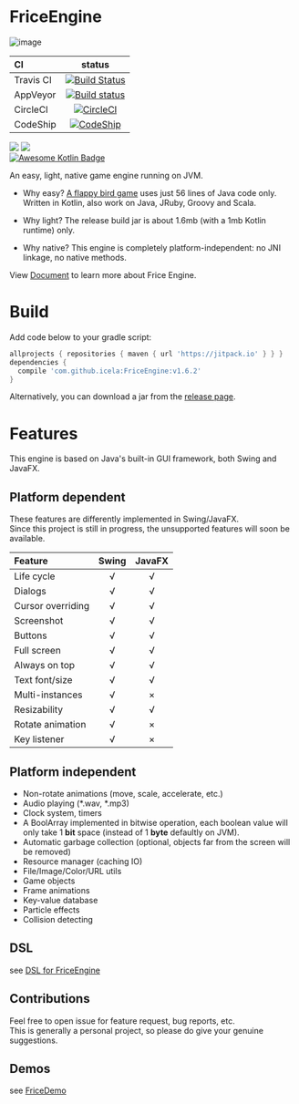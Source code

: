 # FriceEngine

![image](https://avatars1.githubusercontent.com/u/21008243)

CI|status
:---|:---:
Travis CI|[![Build Status](https://travis-ci.org/icela/FriceEngine.svg?branch=master)](https://travis-ci.org/icela/FriceEngine)
AppVeyor|[![Build status](https://ci.appveyor.com/api/projects/status/75d7wx28u3tgtnat?svg=true)](https://ci.appveyor.com/project/ice1000/friceengine)
CircleCI|[![CircleCI](https://circleci.com/gh/icela/FriceEngine.svg?style=svg)](https://circleci.com/gh/icela/FriceEngine)
CodeShip|[![CodeShip](https://codeship.com/projects/a1d7bc60-0a30-0135-8b3c-6ed4d7e33e57/status?branch=master)](https://app.codeship.com/projects/214712)

[![](https://jitpack.io/v/icela/FriceEngine.svg)](https://jitpack.io/#icela/FriceEngine)
[![](https://jitpack.io/v/icela/FriceEngine/month.svg)](https://jitpack.io/#icela/FriceEngine) <br/>
[![Awesome Kotlin Badge](https://kotlin.link/awesome-kotlin.svg)](https://github.com/KotlinBy/awesome-kotlin)

An easy, light, native game engine running on JVM.

+ Why easy?
[A flappy bird game](https://github.com/icela/FriceDemo/tree/master/demo/Demo7.java) uses just 56 lines of Java code only.<br/>
Written in Kotlin, also work on Java, JRuby, Groovy and Scala.

+ Why light?
The release build jar is about 1.6mb (with a 1mb Kotlin runtime) only.

+ Why native?
This engine is completely platform-independent: no JNI linkage, no native methods.

View [Document](https://icela.github.io/#getting-started) to learn more about Frice Engine.

# Build

Add code below to your gradle script:

```gradle
allprojects { repositories { maven { url 'https://jitpack.io' } } }
dependencies {
  compile 'com.github.icela:FriceEngine:v1.6.2'
}
```

Alternatively, you can download a jar from the [release page](https://github.com/icela/FriceEngine/releases).

# Features

This engine is based on Java's built-in GUI framework, both Swing and JavaFX.

## Platform dependent

These features are differently implemented in Swing/JavaFX.  
Since this project is still in progress, the unsupported features will soon be available.

Feature|Swing|JavaFX
:---|:---:|:---:
Life cycle|√|√
Dialogs|√|√
Cursor overriding|√|√
Screenshot|√|√
Buttons|√|√
Full screen|√|√
Always on top|√|√
Text font/size|√|√
Multi-instances|√|×
Resizability|√|√
Rotate animation|√|×
Key listener|√|×

## Platform independent

- Non-rotate animations (move, scale, accelerate, etc.)
- Audio playing (\*.wav, \*.mp3)
- Clock system, timers
- A BoolArray implemented in bitwise operation, each boolean value will only take 1 __bit__ space (instead of 1 __byte__ defaultly on JVM).
- Automatic garbage collection (optional, objects far from the screen will be removed)
- Resource manager (caching IO)
- File/Image/Color/URL utils
- Game objects
- Frame animations
- Key-value database
- Particle effects
- Collision detecting

## DSL
see [DSL for FriceEngine](https://github.com/icela/FriceEngine-DSL)

## Contributions
Feel free to open issue for feature request, bug reports, etc. <br/>
This is generally a personal project, so please do give your genuine suggestions.

## Demos
see [FriceDemo](https://github.com/icela/FriceDemo)
